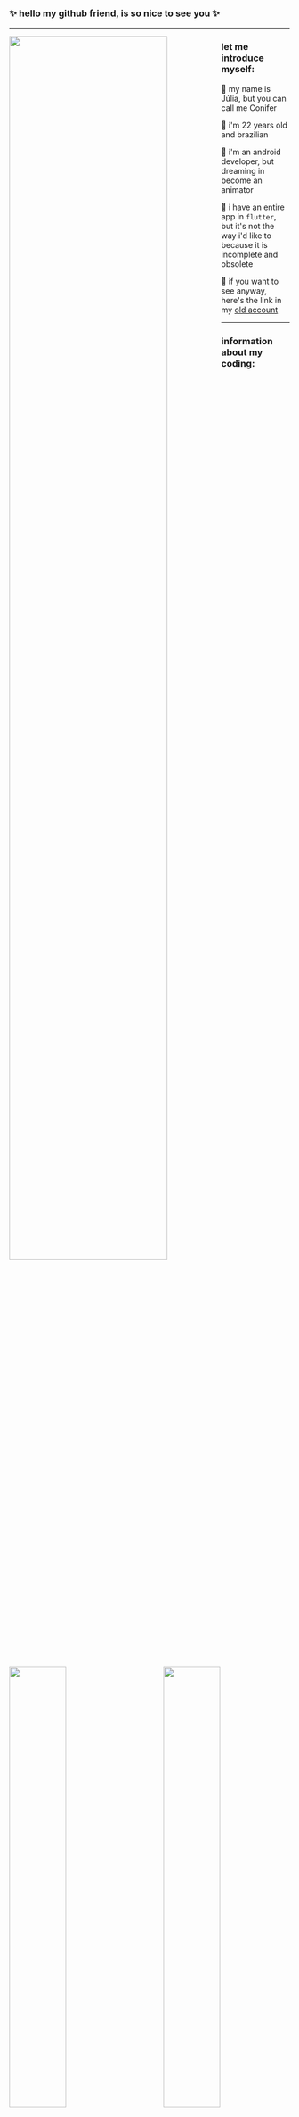 ### ✨ hello my github friend, is so nice to see you ✨

***

<img width="75%" src="https://i.giphy.com/z3bHn82ShVnLab6tyY.webp" align="left"/>

### let me introduce myself:

🌲 my name is Júlia, but you can call me Conifer

🌵 i'm 22 years old and brazilian

🌱 i'm an android developer, but dreaming in become an animator

🌴 i have an entire app in `flutter`, but it's not the way i'd like to because it is incomplete and obsolete

🌻 if you want to see anyway, here's the link in my [old account](https://github.com/couniflower/buyk_app)

***

<img width="45%" src="https://media2.giphy.com/media/KmHueA88mFABT9GkkR/giphy.gif?cid=ecf05e47ccp29mc91l8lptckko1zr2q5rjs8bukcwttcr1g2&rid=giphy.gif" align="right"/>

### information about my coding:

<a href="https://github.com/arvrdnatal">
	<img width="45%" src="https://github-readme-stats.vercel.app/api?username=arvrdnatal&include_all_commits=true&hide_rank=true&hide_title=true&hide_border=true&show_icons=true&theme=solarized-light"/>
</a>

***

<img width="50%" src="https://media.giphy.com/media/LcfBYS8BKhCvK/giphy.gif?cid=790b7611wl0ineu67642sud6z0gwr35tl3n0v6533dbup58i&ep=v1_gifs_search&rid=giphy.gif&ct=g" align="right"/>

### most used languages:

<a href="https://github.com/arvrdnatal">
	<img width="40%" src="https://github-readme-stats.vercel.app/api/top-langs/?username=arvrdnatal&layout=donut&count_private=truee&include_all_commits=true&hide_rank=true&hide_title=true&hide_border=true&show_icons=true&theme=solarized-light&show=reviews,discussions_started,discussions_answered,prs_merged,prs_merged_percentag"/>
</a>

***

<img width="65%" src="https://c.tenor.com/p9pPNUHetWIAAAAd/steve-carell-its-britney-bitch.gif" align="right"/>

### my latest taste in music:

<a href="https://open.spotify.com/user/winterconifera"><img width="30%" align="left" src="https://spotify-recently-played-readme.vercel.app/api?user=winterconifera&count=9&width=500"/></a>
